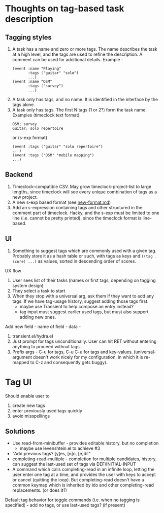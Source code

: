 # Thoughts on tag-based task description
## Tagging styles
1. A task has a name and zero or more tags. The name describes the task at a high level, and the tags are used to refine the description. A comment can be used for additional details.
   Example -
   ```
   (event :name "Playing"
          :tags ("guitar" "solo")
          ...)
   (event :name "OSM"
          :tags ("survey")
          ...)
    ```
2. A task only has tags, and no name. It is identified in the interface by the tags alone.
3. A task only has tags. The first N tags (1 or 2?) form the task name.
   Examples
   (timeclock text format)
   ```
   OSM; survey
   Guitar; solo repertoire
   ```
   or (s-exp format)
   ```
   (event :tags ("guitar" "solo repertoire")
   ...)
   (event :tags ("OSM" "mobile mapping")
   ...)
   ```
## Backend
1. Timeclock-compatible CSV. May grow timeclock-project-list to large lengths, since timeclock will see every unique combination of tags as a new project.
2. A new s-exp based format (see [new-format.md](new-format.md))
3. Add an s-expression containing tags and other structured in the comment part of timeclock. Hacky, and the s-exp must be limited to one line (i.e. cannot be pretty printed), since the timeclock format is line-based.

## UI
1. Something to suggest tags which are commonly used with a given tag. Probably store it as a hash table or such, with tags as keys and `((tag . score) ...)` as values, sorted in descending order of scores.

UX flow
1. User sees list of their tasks (names or first tags, depending on tagging system design)
2. They select a task to start
3. When they stop with a universal arg, ask them if they want to add any tags. If we have tag-usage history, suggest adding those tags first.
   * maybe use Transient to help compose an entry instead?
   * tag input must suggest earlier used tags, but must also support adding new ones.

Add new field - name of field - data -

1. transient.el/hydra.el
2. Just prompt for tags unconditionally. User can hit RET without entering anything to proceed without tags.
3. Prefix args - C-u for tags, C-u C-u for tags and key-values. (universal-argument doesn't work nicely for my configuration, in which it is re-mapped to C-z and consequently gets buggy).

# Tag UI
Should enable user to
1. create new tags
2. enter previously used tags quickly
3. avoid misspellings

## Solutions
* Use read-from-minibuffer - provides editable history, but no completion
  * maybe use levenshtein.el to achieve #3
* "Add previous tags? [y]es, [n]o, [e]dit"
* completing-read-multiple - completion for multiple candidates, history, can suggest the last-used set of tags via DEF/INITIAL-INPUT
* A command which calls completing-read in an infinite loop, letting the user enter one tag at a time, and provides the user with keys to accept or cancel (quitting the loop). But completing-read doesn't have a common keymap which is inherited by ido and other completing-read replacements. (or does it?)

Default tag behavior for toggle commands (i.e. when no tagging is specified) - add no tags, or use last-used tags? (if present)
